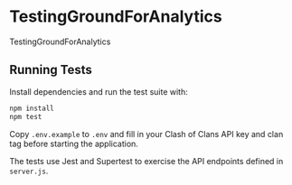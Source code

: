 # TestingGroundForAnalytics
TestingGroundForAnalytics

## Running Tests

Install dependencies and run the test suite with:

```bash
npm install
npm test
```

Copy `.env.example` to `.env` and fill in your Clash of Clans API key and clan
tag before starting the application.

The tests use Jest and Supertest to exercise the API endpoints defined in
`server.js`.
